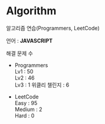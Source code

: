 # Algorithm

알고리즘 연습(Programmers, LeetCode)

언어 : **JAVASCRIPT**

해결 문제 수

- Programmers   
Lv1 : 50   
Lv2 : 46   
Lv3 : 1
위클리 챌린지 : 6

- LeetCode   
Easy : 95   
Medium : 2   
Hard : 0